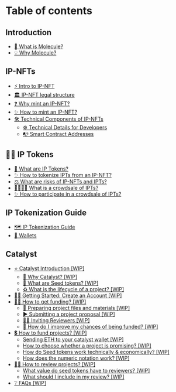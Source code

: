 # Table of contents

## Introduction

* [🔬 What is Molecule?](README.md)
* [💡 Why Molecule?](introduction/why-molecule.md)

## IP-NFTs

* [⚡ Intro to IP-NFT](ip-nfts/intro-to-ip-nft.md)
* [🏛️ IP-NFT legal structure](ip-nfts/ip-nft-legal-structure.md)
* [❓ Why mint an IP-NFT?](ip-nfts/why-mint-an-ip-nft.md)
* [✨ How to mint an IP-NFT?](ip-nfts/how-to-mint-an-ip-nft.md)
* [🛠️ Technical Components of IP-NFTs](ip-nfts/technical-components-of-ip-nfts/README.md)
  * [⚙️ Technical Details for Developers](ip-nfts/technical-components-of-ip-nfts/technical-details-for-developers.md)
  * [📭 Smart Contract Addresses](ip-nfts/technical-components-of-ip-nfts/smart-contract-addresses.md)

## 🧑‍🔬 IP Tokens

* [💊 What are IP Tokens?](ip-tokens/what-are-ipts.md)
* [✨ How to tokenize IPTs from an IP-NFT?](ip-tokens/how-to-fractionalize-an-ip-nft.md)
* [⚖️ What are risks of IP-NFTs and IPTs?](ip-tokens/what-are-risks-of-ip-nfts.md)
* [👨‍👩‍👧‍👦 What is a crowdsale of IPTs?](ip-tokens/what-is-a-crowdsale-of-ipts.md)
* [✨ How to participate in a crowdsale of IPTs?](ip-tokens/how-to-participate-in-a-crowdsale-of-ipts.md)

## IP Tokenization Guide

* [🗺️ IP Tokenization Guide](ip-tokenization-guide/ip-tokenization-guide.md)
* [🏦 Wallets](ip-tokenization-guide/wallets.md)

## Catalyst

* [⭐ Catalyst Introduction \[WIP\]](catalyst/catalyst-introduction-wip/README.md)
  * [🤔 Why Catalyst? \[WIP\]](catalyst/catalyst-introduction-wip/why-catalyst-wip.md)
  * [🌱 What are Seed tokens? \[WIP\]](catalyst/catalyst-introduction-wip/what-are-seed-tokens-wip.md)
  * [♻️ What is the lifecycle of a project? \[WIP\]](catalyst/catalyst-introduction-wip/what-is-the-lifecycle-of-a-project-wip.md)
* [💁‍♀️ Getting Started: Create an Account \[WIP\]](catalyst/getting-started-create-an-account-wip.md)
* [🧑‍🔬 How to get funding? \[WIP\]](catalyst/how-to-get-funding-wip/README.md)
  * [📂 Preparing project files and materials \[WIP\]](catalyst/how-to-get-funding-wip/preparing-project-files-and-materials-wip.md)
  * [▶️ Submitting a project proposal \[WIP\]](catalyst/how-to-get-funding-wip/submitting-a-project-proposal-wip.md)
  * [👩‍💻 Inviting Reviewers \[WIP\]](catalyst/how-to-get-funding-wip/inviting-reviewers-wip.md)
  * [💸 How do I improve my chances of being funded? \[WIP\]](catalyst/how-to-get-funding-wip/how-do-i-improve-my-chances-of-being-funded-wip.md)
* [💲 How to fund projects? \[WIP\]](catalyst/how-to-fund-projects-wip/README.md)
  * [Sending ETH to your catalyst wallet \[WIP\]](catalyst/how-to-fund-projects-wip/sending-eth-to-your-catalyst-wallet-wip.md)
  * [How to choose whether a project is promising? \[WIP\]](catalyst/how-to-fund-projects-wip/how-to-choose-whether-a-project-is-promising-wip.md)
  * [How do Seed tokens work technically & economically? \[WIP\]](catalyst/how-to-fund-projects-wip/how-do-seed-tokens-work-technically-and-economically-wip.md)
  * [How does the numeric notation work? \[WIP\]](catalyst/how-to-fund-projects-wip/how-does-the-numeric-notation-work-wip.md)
* [🕵️‍♂️ How to review projects? \[WIP\]](catalyst/how-to-review-projects-wip/README.md)
  * [What value do seed tokens have to reviewers? \[WIP\]](catalyst/how-to-review-projects-wip/what-value-do-seed-tokens-have-to-reviewers-wip.md)
  * [What should I include in my review? \[WIP\]](catalyst/how-to-review-projects-wip/what-should-i-include-in-my-review-wip.md)
* [❔ FAQs \[WIP\]](catalyst/faqs-wip.md)
